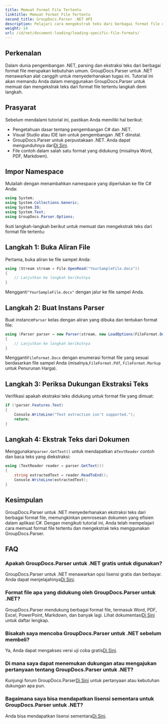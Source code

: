 ```yaml
---
title: Memuat Format File Tertentu
linktitle: Memuat Format File Tertentu
second_title: GroupDocs.Parser .NET API
description: Pelajari cara mengekstrak teks dari berbagai format file di .NET menggunakan GroupDocs.Parser. Tutorial langkah demi langkah untuk pemrosesan dokumen yang efisien.
weight: 14
url: /id/net/document-loading/loading-specific-file-formats/
---
```

## Perkenalan
Dalam dunia pengembangan .NET, parsing dan ekstraksi teks dari berbagai format file merupakan kebutuhan umum. GroupDocs.Parser untuk .NET menawarkan alat canggih untuk menyederhanakan tugas ini. Tutorial ini akan memandu Anda dalam menggunakan GroupDocs.Parser untuk memuat dan mengekstrak teks dari format file tertentu langkah demi langkah.
## Prasyarat
Sebelum mendalami tutorial ini, pastikan Anda memiliki hal berikut:
- Pengetahuan dasar tentang pengembangan C# dan .NET.
- Visual Studio atau IDE lain untuk pengembangan .NET diinstal.
-  GroupDocs.Parser untuk perpustakaan .NET. Anda dapat mengunduhnya dari[Di Sini](https://releases.groupdocs.com/parser/net/).
- File contoh dalam salah satu format yang didukung (misalnya Word, PDF, Markdown).

## Impor Namespace
Mulailah dengan menambahkan namespace yang diperlukan ke file C# Anda:
```csharp
using System;
using System.Collections.Generic;
using System.IO;
using System.Text;
using GroupDocs.Parser.Options;
```

Ikuti langkah-langkah berikut untuk memuat dan mengekstrak teks dari format file tertentu:
## Langkah 1: Buka Aliran File
Pertama, buka aliran ke file sampel Anda:
```csharp
using (Stream stream = File.OpenRead("YourSampleFile.docx"))
{
    // Lanjutkan ke langkah berikutnya
}
```
 Mengganti`"YourSampleFile.docx"` dengan jalur ke file sampel Anda.
## Langkah 2: Buat Instans Parser
 Buat instance`Parser` kelas dengan aliran yang dibuka dan tentukan format file:
```csharp
using (Parser parser = new Parser(stream, new LoadOptions(FileFormat.Docx)))
{
    // Lanjutkan ke langkah berikutnya
}
```
 Mengganti`FileFormat.Docx` dengan enumerasi format file yang sesuai berdasarkan file sampel Anda (misalnya,`FileFormat.Pdf`, `FileFormat.Markup` untuk Penurunan Harga).
## Langkah 3: Periksa Dukungan Ekstraksi Teks
Verifikasi apakah ekstraksi teks didukung untuk format file yang dimuat:
```csharp
if (!parser.Features.Text)
{
    Console.WriteLine("Text extraction isn't supported.");
    return;
}
```
## Langkah 4: Ekstrak Teks dari Dokumen
 Menggunakan`parser.GetText()` untuk mendapatkan a`TextReader` contoh dan baca teks yang diekstraksi:
```csharp
using (TextReader reader = parser.GetText())
{
    string extractedText = reader.ReadToEnd();
    Console.WriteLine(extractedText);
}
```

## Kesimpulan
GroupDocs.Parser untuk .NET menyederhanakan ekstraksi teks dari berbagai format file, memungkinkan pemrosesan dokumen yang efisien dalam aplikasi C#. Dengan mengikuti tutorial ini, Anda telah mempelajari cara memuat format file tertentu dan mengekstrak teks menggunakan GroupDocs.Parser.

## FAQ
### Apakah GroupDocs.Parser untuk .NET gratis untuk digunakan?
GroupDocs.Parser untuk .NET menawarkan opsi lisensi gratis dan berbayar. Anda dapat menjelajahinya[Di Sini](https://purchase.groupdocs.com/buy).
### Format file apa yang didukung oleh GroupDocs.Parser untuk .NET?
 GroupDocs.Parser mendukung berbagai format file, termasuk Word, PDF, Excel, PowerPoint, Markdown, dan banyak lagi. Lihat dokumentasi[Di Sini](https://tutorials.groupdocs.com/parser/net/) untuk daftar lengkap.
### Bisakah saya mencoba GroupDocs.Parser untuk .NET sebelum membeli?
 Ya, Anda dapat mengakses versi uji coba gratis[Di Sini](https://releases.groupdocs.com/).
### Di mana saya dapat menemukan dukungan atau mengajukan pertanyaan tentang GroupDocs.Parser untuk .NET?
 Kunjungi forum GroupDocs.Parser[Di Sini](https://forum.groupdocs.com/c/parser/17) untuk pertanyaan atau kebutuhan dukungan apa pun.
### Bagaimana saya bisa mendapatkan lisensi sementara untuk GroupDocs.Parser untuk .NET?
 Anda bisa mendapatkan lisensi sementara[Di Sini](https://purchase.groupdocs.com/temporary-license/).